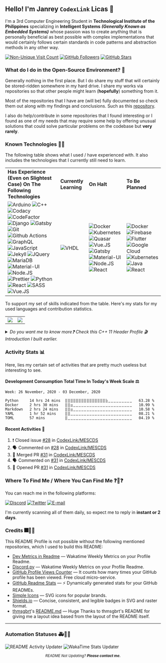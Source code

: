 ## Hello! I'm Janrey `CodexLink` Licas 👋

I'm a 3rd Computer Engineering Student in **Technological Institute of the Philippines** specializing in **Intelligent Systems** ***(Generally Known as Embedded Systems)*** whose passion was to create anything that is personally beneficial as best possible with complex implementations that would certainly follows certain standards in code patterns and abstraction methods in any other way.

[![Non-Unique Visit Count](https://komarev.com/ghpvc/?username=CodexLink&label=Visitor%20Profile%20Count&color=blueviolet)](https://github.com/antonkomarev/github-profile-views-counter)
[![GitHub Followers](https://img.shields.io/github/followers/CodexLink?label=Follow%20Me&style=social)](http://github.com/CodexLink?tab=followers)
[![GitHub Stars](https://img.shields.io/github/stars/CodexLink/CodexLink?style=social)](https://github.com/CodexLink/CodexLink/stargazers)

### What do I do in the Open-Source Environment? 📖

Generally nothing in the first place. But I do share my stuff that will certainly be stored-ridden somewhere in my hard drive. I share my works via repositories so that other people might learn (**hopefully**) something from it.

Most of the repositories that I have are (will be) fully documented so check them out along with my findings and conclusions. Such as this [repository](https://github.com/CodexLink/SmartClassroomSystem).

I also do help/contribute in some repositories that I found interesting or I found as one of my needs that may require some help by offering unusual solutions that could solve particular problems on the codebase but **very rarely**.

### Known Technologies 👨‍💻

The following table shows what I used / have experienced with. It also includes the technologies that I currently still need to learn.

<div class="center">
<table>
  <tr>
    <td>
      <b>Has Experience (Even on Slightest Case) On The Following Technologies</b>
    </td>
    <td>
      <b>Currently Learning</b>
    </td>
    <td>
      <b>On Halt</b>
    </td>
    <td>
      <b>To Be Planned</b>
    </td>
  </tr>
  <tr>
    <td>
        <img alt="Arduino" src="https://img.shields.io/badge/-Arduino-00979D?style=flat-square&logo=arduino&logoColor=white"/>
        <img alt="C++" src="https://img.shields.io/badge/-C%2B%2B11-00599C?style=flat-square&logo=c%2B%2B&logoColor=white"/>
        <img alt="Codacy" src="https://img.shields.io/badge/-Codacy-222F29?style=flat-square&logo=codacy&logoColor=white"/>
        <img alt="CodeFactor" src="https://img.shields.io/badge/-CodeFactor-F44A6A?style=flat-square&logo=codefactor&logoColor=white"/>
        <img alt="Django" src="https://img.shields.io/badge/-Django-092E20?style=flat-square&logo=django&logoColor=white"/>
        <img alt="Gatsby" src="https://img.shields.io/badge/Gatsby-663399?logo=gatsby&logoColor=white&style=flat"/>
        <img alt="Git" src="https://img.shields.io/badge/-Git-F05032?style=flat-square&logo=git&logoColor=white"/>
        <img alt="Github Actions" src="https://img.shields.io/badge/-Github Actions-2088FF?style=flat-square&logo=git&logoColor=white"/>
        <img alt="GraphQL" src="https://img.shields.io/badge/-GraphQL-E10098?style=flat-square&logo=graphql&logoColor=white"/>
        <img alt="JavaScript" src="https://img.shields.io/badge/-JavaScript-F7DF1E?style=flat-square&logo=javascript&logoColor=white"/>
        <img alt="Jekyll" src="https://img.shields.io/badge/-Jekyll-CC0000?style=flat-square&logo=jekyll&logoColor=white"/>
        <img alt="JQuery" src="https://img.shields.io/badge/-JQuery-0769AD?style=flat-square&logo=jquery&logoColor=white"/>
        <img alt="MariaDB" src="https://img.shields.io/badge/-MariaDB-003545?style=flat-square&logo=mariadb&logoColor=white"/>
        <img alt="Material-UI" src="https://img.shields.io/badge/Material--UI-0081CB?logo=material-ui&logoColor=white&style=flat"/>
        <img alt="Node.JS" src="https://img.shields.io/badge/-Node.JS-43853d?style=flat-square&logo=Node.JS&logoColor=white"/>
        <img alt="Prettier" src="https://img.shields.io/badge/-Prettier-F7B93E?style=flat-square&logo=prettier&logoColor=white"/>
        <img alt="Python" src="https://img.shields.io/badge/-Python-33776AB?style=flat-square&logo=python&logoColor=white"/>
        <img alt="React" src="https://img.shields.io/badge/React-45B8D8?logo=react&logoColor=white&style=flat"/>
        <img alt="SASS" src="https://img.shields.io/badge/-SASS-CC6699?style=flat-square&logo=sass&logoColor=white"/>
        <img alt="Vue.JS" src="https://img.shields.io/badge/Vue.JS-4FC08D?logo=vue.js&logoColor=white&style=flat"/>
    </td>
    <td>
      <img alt="VHDL" src="https://img.shields.io/badge/-VHDL-46A2F1?style=flat-square&logoColor=white"/>
    </td>
    <td>
        <img alt="Docker" src="https://img.shields.io/badge/-Docker-46A2F1?style=flat-square&logo=docker&logoColor=white"/>
        <img alt="Kubernetes" src="https://img.shields.io/badge/-Kubernetes-32CCE5?style=flat-square&logo=kubernetes&logoColor=white"/>
        <img alt="Quasar" src="https://img.shields.io/badge/Quasar-1976E2?logo=quasar&logoColor=white&style=flat"/>
        <img alt="Vue.JS" src="https://img.shields.io/badge/Vue.JS-4FC08D?logo=vue.js&logoColor=white&style=flat"/>
        <img alt="Gatsby" src="https://img.shields.io/badge/Gatsby-663399?logo=gatsby&logoColor=white&style=flat"/>
        <img alt="Material-UI" src="https://img.shields.io/badge/Material--UI-0081CB?logo=material-ui&logoColor=white&style=flat"/>
        <img alt="Node.JS" src="https://img.shields.io/badge/-Node.JS-43853D?style=flat-square&logo=Node.JS&logoColor=white"/>
        <img alt="React" src="https://img.shields.io/badge/React-45B8D8?logo=react&logoColor=white&style=flat"/>
    </td>
    <td>
        <img alt="Docker" src="https://img.shields.io/badge/-Docker-46A2F1?style=flat-square&logo=docker&logoColor=white"/>
        <img alt="Firebase" src="https://img.shields.io/badge/Firebase-FFCA28?logo=firebase&logoColor=black&style=flat"/>
        <img alt="Flutter" src="https://img.shields.io/badge/Flutter-02569B?logo=flutter&logoColor=white&style=flat"/>
        <img alt="Google Cloud" src="https://img.shields.io/badge/Goggle_Cloud-4285F4?logo=google%20cloud&logoColor=white&style=flat"/>
        <img alt="Kubernetes" src="https://img.shields.io/badge/-Kubernetes-32CCE5?style=flat-square&logo=kubernetes&logoColor=white"/>
        <img alt="Java" src="https://img.shields.io/badge/-Java-007396?style=flat-square&logo=java&logoColor=white"/>
        <img alt="React" src="https://img.shields.io/badge/React-45B8D8?logo=react&logoColor=white&style=flat"/>
    </td>
  </tr>
</table>
</div>

To support my set of skills indicated from the table. Here's my stats for my used languages and contribution statistics.

<table>
  <tr>
    <td>
        <img src="https://github-readme-stats.vercel.app/api/top-langs/?username=CodexLink&layout=compact&card_width=350"/>
    </td>
    <td>
        <img src="https://github-readme-stats.vercel.app/api?username=CodexLink&show_icons=true&theme=radical&include_all_commits=true&count_private=true&line_height=21" />
    </td>
  </tr>
</table>

<details>
<summary><i>Do you want me to know more❓ Check this C++ 11 Header Profile 🎬 Introduction I built earlier.</i></summary>

```c++
// user/CodexLink/README.h |  User Information Declaration with Definitions
// My User Information / About Me, Written in C++ Format. (C++11 is Love)

#pragma once

#include "user/CodexLink/LICENSES.h"
#include "user/CodexLink/KNOWN_PLs.h"
#include "user/CodexLink/KNOWN_FRAMEWORK_MODULES.h"
#include "user/CodexLink/EXTRA_NOTES.h"
#include "user/CodexLink/CONTACT_PLATFORMS.h"
#include "user/CodexLink/PROOF_OF_EXP.h"
#include "user/CodexLink/METADATA.h"

#include <iostream>
#include <map>

#define TYPICAL_CPLUSPLUS 201103L

class AboutMeFrontPage : private MyUserInformation {

    typedef struct _USER_INFORMATION {

        std::string whoamI = "I'm Janrey Licas, known as CodexLink. (as usual)"
        std::string academicState = "Currently a 3rd Year Embedded-Focused Computer Engineering Student. (On-going Status)"
        std::string academicSchool = "Technological Institute of the Philippines"
        std::string workNature = "A develop what I need, and what I want. I can't learn new things unless it's really needed even FORCE_LEARN_SOMETHING_FOR_NO_REASON=true"

        bool soloDeveloper = !(METADATA::CONSTRAINTS::IS_GROUP_COOPERATIVE) ? true : false // ! It's situational dependent.

    } MY_GITHUB_INFORMATION;

    typedef struct _REPOSITORY_USUAL_LICENSES {

        const std::string RARELY_USED       =   REPO_LICENSE::BSD_3_CLAUSE,
        const std::string OFTEN_USED        =   REPO_LICENSE::GNU_V3,
        const std::string TYPICALLY_USED    =   REPO_LICENSE::MIT_LICENSE

        const std::string _noteInMind = "Feel free to check them and make impressions about it, they don't bite :)"

    } REPOSITORY_LICENSED;

    typedef struct _LEARNED_PLS {

        static std::map<PL, PL_KNOWLEDGE_LEVEL> plswLevel = {
            {   ARDUINO_IN_CPP,   EXACT_INTERMEDIATE    },
            {   C,                DISCONTINUED          },
            {   CPLUSPLUS,        QUITE_INTERMEDIATE    },
            {   FLUTTER,          INITIALLY LEARNING    },
            {   JS,               BEGINNER              },
            {   PYTHON,           ABOVE_INTERMEDIATE    },
            {   RUBY,             DEPRECATED            },

            const std::string _warningMsg = "I really don't have any forte-like programming languages. I instantiate labelled 'self' as a quite average. I have potential but lazy af."
        }

    } LEARNED_PROGRAMMING_LANGUAGES;

    typedef struct _LEARNED_MODULES_FRAMEWORKS {

        static std::map<PL, LMF_KNOWLEDGE_LEVEL> lmfwLevel = {
            {   JS::LIBRARY::NODE_JS,                     SLOWLY_LEARNING                     },
            {   JS::LIBRARY::VUE_JS,                      SLOWLY_LEARNING_CURRENTLY_STOPPED   },
            {   CPLUSPLUS::API::WIN32_VCPLUSPLUS,         TYPICALLY_LEARNING_ON_THE_SPOT      },
            {   PYTHON::FRAMEWORK::MVC::DJANGO,           FAST_PROGRESSING_AT_THE_MOMENT      },
            {   PYTHON::FRAMEWORK::MVC::DJANGO_REST_API,  CURRENTLY_LEARNING_AS_A_WHOLE       }
        }

    } LEARNED_SIDE_REQUIREMENTS_MODULE_FRAMEWORK;

    typedef struct _EXTRA_NOTES {

        const std::string CODEBASE_ISSUE_CONCERNS = "All of my projects that is in the repository right now were all of my projects since I was a freshmen. All of them will receive optimizations or reworks."
        const std::string PINNED_REPOS_INFO = "Most of these pinned repository contains much more than what I have as usual and they represent the things that I learned from the day I made them. (I do on the spots and its mentally threatening. Not advisable :) )"

    } EXTRA_INFORMATION_FOR_VISITOR;

    typedef struct _CONTACT_PLATFORMS {

        const std::string _attention = "You may contact me at the following: "

        static std::map<SOCIAL_MEDIA_PLATFORMS, std::string> platformwContact = {
            {   TWITTER,                    "@CodexLink"                                },
            {   DISCORD,                    "CodexLink #5848"                           },
            {   TYPICAL_METHODS::EMAIL,     "self.codexlink@gmail.com"                  }
        }

        template<typename contactConcerns>
        IssueConcernsContactContent contactMe(contactConcerns atAnyContext, std::string requiresLabel, bool shouldBeImportant= bool(true || false));

    } CONTACT_ME_AT_THE_FF_PLATFORMS;

    typedef struct _PROOF_OF_EXP {

        static std::map<CONTENT_PROOF_TYPE, URL_CONTEXT> poeContext = {
            {   WEBSITE::PERSONAL,  "https://inst-typed.works"                  }
            {   WEBSITE::STATS,     "https://codestats.net/users/CodexLink"     }
            {   WEBSITE::STATS,     "https://wakatime.com/@CodexLink"           }
        }

    } PROOF_OF_WORK_OR_STATS;

}
```

</details>

### Activity Stats 📊

Here, lies my certain set of activities that are pretty much useless but interesting to see.

#### Development Consumption Total Time In Today's Week Scale ⚖️

<!--START_SECTION:waka-->
```text
Week: 26 November, 2020 - 03 December, 2020

Python     14 hrs 24 mins  ⣿⣿⣿⣿⣿⣿⣿⣿⣿⣿⣿⣿⣿⣿⣿⣷⣀⣀⣀⣀⣀⣀⣀⣀⣀   63.28 % 
Docker     2 hrs 30 mins   ⣿⣿⣶⣀⣀⣀⣀⣀⣀⣀⣀⣀⣀⣀⣀⣀⣀⣀⣀⣀⣀⣀⣀⣀⣀   10.99 % 
Markdown   2 hrs 24 mins   ⣿⣿⣶⣀⣀⣀⣀⣀⣀⣀⣀⣀⣀⣀⣀⣀⣀⣀⣀⣀⣀⣀⣀⣀⣀   10.58 % 
YAML       1 hr 52 mins    ⣿⣿⣀⣀⣀⣀⣀⣀⣀⣀⣀⣀⣀⣀⣀⣀⣀⣀⣀⣀⣀⣀⣀⣀⣀   08.21 % 
TOML       57 mins         ⣿⣀⣀⣀⣀⣀⣀⣀⣀⣀⣀⣀⣀⣀⣀⣀⣀⣀⣀⣀⣀⣀⣀⣀⣀   04.19 % 
```
<!--END_SECTION:waka-->

#### Recent Activities 📝

<!--START_SECTION:activity-->

1. ❗️ Closed issue [#28](https://github.com/CodexLink/MESCDS/issues/28) in [CodexLink/MESCDS](https://github.com/CodexLink/MESCDS)
2. 🗣 Commented on [#28](https://github.com/CodexLink/MESCDS/issues/28) in [CodexLink/MESCDS](https://github.com/CodexLink/MESCDS)
3. 🎉 Merged PR [#31](https://github.com/CodexLink/MESCDS/pull/31) in [CodexLink/MESCDS](https://github.com/CodexLink/MESCDS)
4. 🗣 Commented on [#31](https://github.com/CodexLink/MESCDS/issues/31) in [CodexLink/MESCDS](https://github.com/CodexLink/MESCDS)
5. 💪 Opened PR [#31](https://github.com/CodexLink/MESCDS/pull/31) in [CodexLink/MESCDS](https://github.com/CodexLink/MESCDS)

<!--END_SECTION:activity-->

### Where To Find Me / Where You Can Find Me ❓🛐❓

You can reach me in the following platforms:

[![Discord](https://img.shields.io/badge/Discord-CodexLink_5848-7289DA?logo=discord&logoColor=white&style=flat)](https://shields.io/)
[![Twitter](https://img.shields.io/badge/Twitter-1DA1F2?logo=twitter&logoColor=white&style=flat)](https://twitter.com/CodexLink)
[![E-mail](https://img.shields.io/badge/GMail-D14836?logo=gmail&logoColor=white&style=flat)](mailto:self.codexlink@gmail.com)

I'm currently scanning all of them daily, so expect me to reply in **instant or 2 days**.


### Credits 🎆🥇🙏

This README Profile is not possible without the following mentioned repositories, which I used to build this README:

* [Dev Metrics in Readme](https://github.com/athul/waka-readme) — Wakatime Weekly Metrics on your Profile Readme.
* [Discord.py](https://github.com/athul/waka-readme) — Wakatime Weekly Metrics on your Profile Readme.
* [GitHub Profile Views Counter](https://github.com/antonkomarev/github-profile-views-counter) — It counts how many times your GitHub profile has been viewed. Free cloud micro-service.
* [GitHub Readme Stats](https://github.com/anuraghazra/github-readme-stats) — ⚡ Dynamically generated stats for your GitHub READMEs.
* [Simple Icons](https://simpleicons.org/) — SVG icons for popular brands.
* [Shields.io](https://shields.io/) — Concise, consistent, and legible badges in SVG and raster format.
* [thmsgbrt](https://github.com/thmsgbrt)'s [README.md](https://github.com/thmsgbrt/thmsgbrt/blob/master/README.md) — Huge Thanks to thmsgbrt's README for giving me a layout idea based from the layout of the README itself.

---

### Automation Statuses 🚑🚉🚨

![README Activity Updater](https://github.com/CodexLink/CodexLink/workflows/README%20Activity%20Updater/badge.svg)
![WakaTime Stats Updater](https://github.com/CodexLink/CodexLink/workflows/WakaTime%20Stats%20Updater/badge.svg)

<div align="center">
<small><i>README Not Updating? <b>Please contact me.</b></i></small>
</div>
